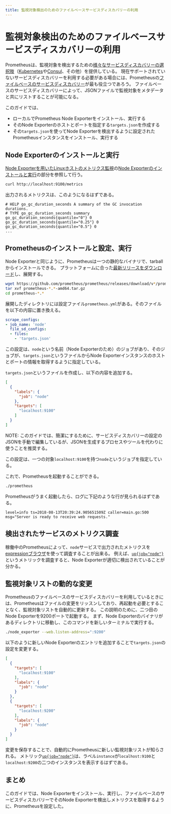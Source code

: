 ```yaml
---
title: 監視対象検出のためのファイルベースサービスディスカバリーの利用
---
```


# 監視対象検出のためのファイルベースサービスディスカバリーの利用

Prometheusは、監視対象を検出するための[様々なサービスディスカバリーの選択肢](https://github.com/prometheus/prometheus/tree/master/discovery)（[Kubernetes](/ja/docs/prometheus/latest/configuration/configuration/#<kubernetes_sd_config>)や[Consul](/ja/docs/prometheus/latest/configuration/configuration/#<consul_sd_config>)、その他）を提供している。
現在サポートされていないサービスディスカバリーを利用する必要がある場合には、Prometheusの[ファイルベースのサービスディスカバリー](/ja/docs/prometheus/latest/configuration/configuration/#<file_sd_config>)が最も役立つであろう。
ファイルベースのサービスディスカバリーによって、JSONファイルで監視対象をメタデータと共にリストすることが可能になる。

このガイドでは、

* ローカルでPrometheus Node Exporterをインストール、実行する
* そのNode Exporterのホストとポートを指定する`targets.json`を作成する
* その`targets.json`を使ってNode Exporterを検出するように設定されたPrometheusインスタンスをインストール、実行する

## Node Exporterのインストールと実行

[Node Exporterを用いたLinuxホストのメトリクス監視](../node-exporter)の[Node Exporterのインストールと実行](../node-exporter#installing-and-running-the-node-exporter)の部分を参照して行う。

```bash
curl http://localhost:9100/metrics
```

出力されるメトリクスは、このようになるはずである。

```
# HELP go_gc_duration_seconds A summary of the GC invocation durations.
# TYPE go_gc_duration_seconds summary
go_gc_duration_seconds{quantile="0"} 0
go_gc_duration_seconds{quantile="0.25"} 0
go_gc_duration_seconds{quantile="0.5"} 0
...
```

## Prometheusのインストールと設定、実行

Node Exporterと同じように、Prometheusは一つの静的なバイナリで、tarballからインストールできる。
プラットフォームに合った[最新リリースをダウンロード](/download#prometheus)し、展開する。

```bash
wget https://github.com/prometheus/prometheus/releases/download/v*/prometheus-*.*-amd64.tar.gz
tar xvf prometheus-*.*-amd64.tar.gz
cd prometheus-*.*
```

展開したディレクトリには設定ファイル`prometheus.yml`がある。そのファイルを以下の内容に置き換える。

```yaml
scrape_configs:
- job_name: 'node'
  file_sd_configs:
  - files:
    - 'targets.json'
```

この設定は、`node`という名前（Node Exporterのため）のジョブがあり、そのジョブが、`targets.json`というファイルからNode Exporterインスタンスのホストとポートの情報を取得するように指定している。

`targets.json`というファイルを作成し、以下の内容を追加する。

```json
[
  {
    "labels": {
      "job": "node"
    },
    "targets": [
      "localhost:9100"
    ]
  }
]
```

NOTE: このガイドでは、簡潔にするために、サービスディスカバリーの設定のJSONを手動で編集しているが、JSONを生成するプロセスやツールを代わりに使うことを推奨する。

この設定は、一つの対象`localhost:9100`を持つ`node`というジョブを指定している。

これで、Prometheusを起動することができる。

```bash
./prometheus
```

Prometheusがうまく起動したら、ログに下記のような行が見られるはずである。

```
level=info ts=2018-08-13T20:39:24.905651509Z caller=main.go:500 msg="Server is ready to receive web requests."
```

## 検出されたサービスのメトリクス調査

稼働中のPrometheusによって、`node`サービスで出力されたメトリクスを[expressionブラウザ](/ja/docs/visualization/browser)を使って調査することが出来る。
例えば、[`up{job="node"}`](http://localhost:9090/graph?g0.range_input=1h&g0.expr=up%7Bjob%3D%22node%22%7D&g0.tab=1)というメトリックを調査すると、Node Exporterが適切に検出されていることが分かる。

## 監視対象リストの動的な変更

Prometheusのファイルベースのサービスディスカバリーを利用しているときには、Prometheusはファイルの変更をリッスンしており、再起動を必要とすることなく、監視対象リストを自動的に更新する。
この説明のために、二つ目のNode Exporterを9200ポートで起動する。
まず、Node Exporterのバイナリがあるディレクトリに移動し、このコマンドを新しいターミナルで実行する。

```bash
./node_exporter --web.listen-address=":9200"
```

以下のように新しいNode Exporterのエントリを追加することで`targets.json`の設定を変更する。

```json
[
  {
    "targets": [
      "localhost:9100"
    ],
    "labels": {
      "job": "node"
    }
  },
  {
    "targets": [
      "localhost:9200"
    ],
    "labels": {
      "job": "node"
    }
  }
]
```

変更を保存することで、自動的にPrometheusに新しい監視対象リストが知らされる。
メトリック[`up{job="node"}`](http://localhost:9090/graph?g0.range_input=1h&g0.expr=up%7Bjob%3D%22node%22%7D&g0.tab=1)は、ラベル`instance`が`localhost:9100`と`localhost:9200`の二つのインスタンスを表示するはずである。

## まとめ

このガイドでは、Node Exporterをインストール、実行し、ファイルベースのサービスディスカバリーでそのNode Exporterを検出しメトリクスを取得するように、Prometheusを設定した。
